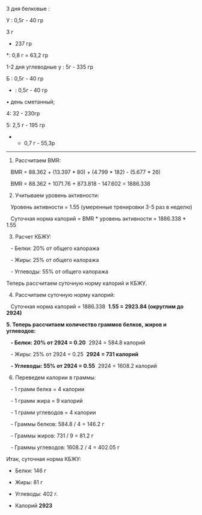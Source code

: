 
3 дня белковые :

У : 0,5г - 40 гр

3 г

- 237 гр

*: 0,8 г = 63,2 гр

1-2 дня углеводные у : 5г - 335 гр

Б : 0,5г - 40 гр

* : 0,5г - 40 гр

• день сметанный;

4: 32 - 230гр

5: 2,5 г - 195 гр

* - 0,7 г - 55,3р
  
---------------
1. Рассчитаем BMR:

   BMR = 88.362 + (13.397 * 80) + (4.799 * 182) - (5.677 * 26)

   BMR = 88.362 + 1071.76 + 873.818 - 147.602 = 1886.338

  

2. Учитываем уровень активности:

   Уровень активности = 1.55 (умеренные тренировки 3-5 раз в неделю)

  

   Суточная норма калорий = BMR * уровень активности = 1886.338 * 1.55

  

3. Расчет КБЖУ:

   - Белки: 20% от общего калоража

   - Жиры: 25% от общего калоража

   - Углеводы: 55% от общего калоража

  

Теперь рассчитаем суточную норму калорий и КБЖУ.

  

  

4. Рассчитаем суточную норму калорий:

   Суточная норма калорий = 1886.338  **1.55 = 2923.84 (округлим до 2924)**

  

**5. Теперь рассчитаем количество граммов белков, жиров и углеводов:**

   **- Белки: 20% от 2924 = 0.20**  2924 = 584.8 калорий

   - Жиры: 25% от 2924 = 0.25  **2924 = 731 калорий**

   **- Углеводы: 55% от 2924 = 0.55**  2924 = 1608.2 калорий

  

6. Переведем калории в граммы:

   - 1 грамм белка = 4 калории

   - 1 грамм жира = 9 калорий

   - 1 грамм углеводов = 4 калории

  

   - Граммы белков: 584.8 / 4 = 146.2 г

   - Граммы жиров: 731 / 9 = 81.2 г

   - Граммы углеводов: 1608.2 / 4 = 402.05 г

  

Итак, суточная норма КБЖУ:

- Белки: 146 г

- Жиры: 81 г

- Углеводы: 402 г.

- Калорий **2923**